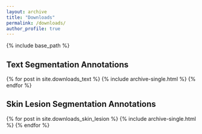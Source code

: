 ```yaml
---
layout: archive
title: "Downloads"
permalink: /downloads/
author_profile: true
---
```


{% include base_path %}

## Text Segmentation Annotations
{% for post in site.downloads_text %}
  {% include archive-single.html %}
{% endfor %}

## Skin Lesion Segmentation Annotations
{% for post in site.downloads_skin_lesion %}
  {% include archive-single.html %}
{% endfor %}
